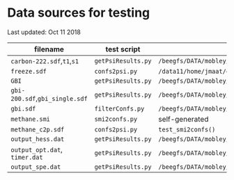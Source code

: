 
# Data sources for testing
Last updated: Oct 11 2018

| filename                       | test script        | source                                                                                       |
|--------------------------------|--------------------|----------------------------------------------------------------------------------------------|
| `carbon-222.sdf`,`t1`,`s1`     | `getPsiResults.py` | `/beegfs/DATA/mobley/limvt/openforcefield/pipeline/work_hydrocarbons/HESS`                   |
| `freeze.sdf`                   | `confs2psi.py`     | `/data11/home/jmaat/off_nitrogens/sdf_min/sdf_min_mol2/pyrnit_2_constituent_11_improper.sdf` |
| `GBI`                          | `getPsiResults.py` | `/beegfs/DATA/mobley/limvt/openforcefield/pipeline/03_examples/set1/GBI`                     |
| `gbi-200.sdf`,`gbi_single.sdf` | `getPsiResults.py` | `/beegfs/DATA/mobley/limvt/openforcefield/pipeline/03_examples/set1/examples2-200.sdf`       |
| `gbi.sdf`                      | `filterConfs.py`   | `/beegfs/DATA/mobley/limvt/openforcefield/pipeline/03_examples/set1/examples2.sdf`           |
| `methane.smi`                  | `smi2confs.py`     | self-generated                                                                               |
| `methane_c2p.sdf`              | `confs2psi.py`     | `test_smi2confs()`                                                                           |
| `output_hess.dat`              | `getPsiResults.py` | `/beegfs/DATA/mobley/limvt/openforcefield/hessian/sandbox_benzene/benzene/output.dat`        |
| `output_opt.dat`, `timer.dat`  | `getPsiResults.py` | `/beegfs/DATA/mobley/limvt/openforcefield/pipeline/03_examples/set1/GBI/1/`                  |
| `output_spe.dat`               | `getPsiResults.py` | `/beegfs/DATA/mobley/limvt/openforcefield/pipeline/set1_01_main/SPE1/AlkEthOH_c1178/1/output.dat` |

